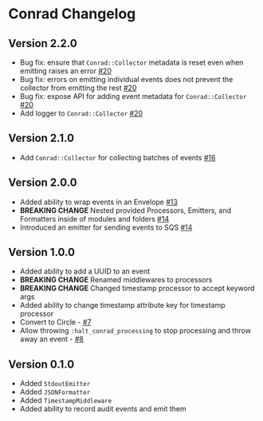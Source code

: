 # Conrad Changelog

## Version 2.2.0
* Bug fix: ensure that `Conrad::Collector` metadata is reset even when emitting raises an error [#20](https://github.com/getoutreach/conrad/pull/20/)
* Bug fix: errors on emitting individual events does not prevent the collector from emitting the rest [#20](https://github.com/getoutreach/conrad/pull/20/)
* Bug fix: expose API for adding event metadata for `Conrad::Collector` [#20](https://github.com/getoutreach/conrad/pull/20/)
* Add logger to `Conrad::Collector` [#20](https://github.com/getoutreach/conrad/pull/20/)

## Version 2.1.0
* Add `Conrad::Collector` for collecting batches of events [#16](https://github.com/getoutreach/conrad/pull/16)

## Version 2.0.0
* Added ability to wrap events in an Envelope [#13](https://github.com/getoutreach/conrad/pull/13)
* **BREAKING CHANGE** Nested provided Processors, Emitters, and Formatters inside of modules and folders [#14](https://github.com/getoutreach/conrad/pull/14)
* Introduced an emitter for sending events to SQS [#14](https://github.com/getoutreach/conrad/pull/14)

## Version 1.0.0

* Added ability to add a UUID to an event
* **BREAKING CHANGE** Renamed middlewares to processors
* **BREAKING CHANGE** Changed timestamp processor to accept keyword args
* Added ability to change timestamp attribute key for timestamp processor
* Convert to Circle - [#7](https://github.com/getoutreach/conrad/commit/e94d17b2ef880bba2e48ca9cc8be2c9b51608a8a)
* Allow throwing `:halt_conrad_processing` to stop processing and throw away an event - [#8](https://github.com/getoutreach/conrad/commit/a0aa6128b3b34db9bce941a0d3e6feccd11b9139)

## Version 0.1.0

* Added `StdoutEmitter`
* Added `JSONFormatter`
* Added `TimestampMiddleware`
* Added ability to record audit events and emit them
